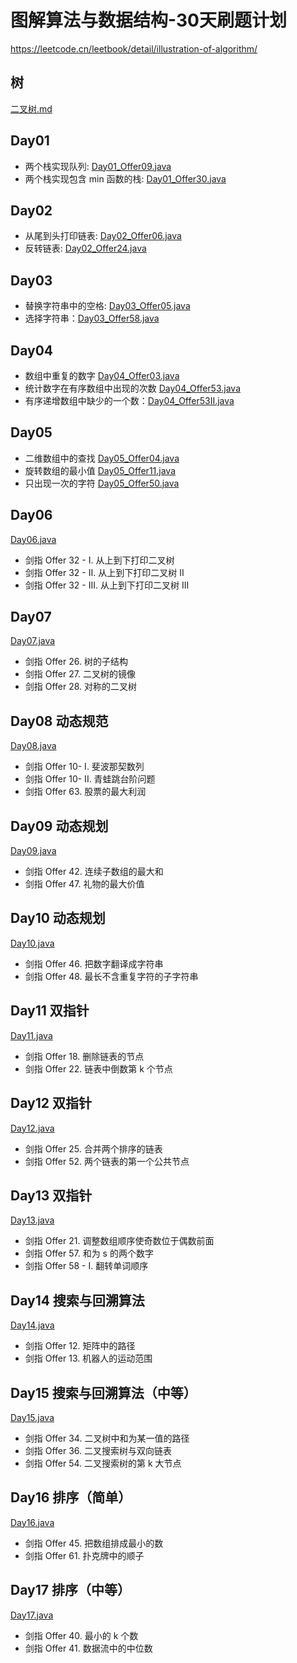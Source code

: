 # 图解算法与数据结构-30天刷题计划
https://leetcode.cn/leetbook/detail/illustration-of-algorithm/

## 树
[二叉树.md](%E4%BA%8C%E5%8F%89%E6%A0%91.md)
## Day01
* 两个栈实现队列: [Day01_Offer09.java](Day01_Offer09.java)
* 两个栈实现包含 min 函数的栈: [Day01_Offer30.java](Day01_Offer30.java)
## Day02
* 从尾到头打印链表: [Day02_Offer06.java](Day02_Offer06.java)
* 反转链表: [Day02_Offer24.java](Day02_Offer24.java)

## Day03
* 替换字符串中的空格: [Day03_Offer05.java](Day03_Offer05.java)
* 选择字符串：[Day03_Offer58.java](Day03_Offer58.java)
## Day04
* 数组中重复的数字 [Day04_Offer03.java](Day04_Offer03.java)
* 统计数字在有序数组中出现的次数 [Day04_Offer53.java](Day04_Offer53.java)
* 有序递增数组中缺少的一个数：[Day04_Offer53II.java](Day04_Offer53II.java)
## Day05
* 二维数组中的查找 [Day05_Offer04.java](Day05_Offer04.java)
* 旋转数组的最小值 [Day05_Offer11.java](Day05_Offer11.java)
* 只出现一次的字符 [Day05_Offer50.java](Day05_Offer50.java)
## Day06
[Day06.java](Day06.java)
* 剑指 Offer 32 - I. 从上到下打印二叉树
* 剑指 Offer 32 - II. 从上到下打印二叉树 II
* 剑指 Offer 32 - III. 从上到下打印二叉树 III

## Day07
[Day07.java](Day07.java)
* 剑指 Offer 26. 树的子结构
* 剑指 Offer 27. 二叉树的镜像
* 剑指 Offer 28. 对称的二叉树
## Day08 动态规范
[Day08.java](Day08.java)
* 剑指 Offer 10- I. 斐波那契数列
* 剑指 Offer 10- II. 青蛙跳台阶问题
* 剑指 Offer 63. 股票的最大利润
## Day09 动态规划
[Day09.java](Day09.java)
* 剑指 Offer 42. 连续子数组的最大和
* 剑指 Offer 47. 礼物的最大价值
## Day10 动态规划
[Day10.java](Day10.java)
* 剑指 Offer 46. 把数字翻译成字符串
* 剑指 Offer 48. 最长不含重复字符的子字符串
## Day11 双指针
[Day11.java](Day11.java)
* 剑指 Offer 18. 删除链表的节点
* 剑指 Offer 22. 链表中倒数第 k 个节点
## Day12 双指针
[Day12.java](Day12.java)
* 剑指 Offer 25. 合并两个排序的链表
* 剑指 Offer 52. 两个链表的第一个公共节点
## Day13 双指针
[Day13.java](Day13.java)
* 剑指 Offer 21. 调整数组顺序使奇数位于偶数前面
* 剑指 Offer 57. 和为 s 的两个数字
* 剑指 Offer 58 - I. 翻转单词顺序

## Day14 搜索与回溯算法
[Day14.java](Day14.java)
* 剑指 Offer 12. 矩阵中的路径
* 剑指 Offer 13. 机器人的运动范围

## Day15 搜索与回溯算法（中等）
[Day15.java](Day15.java)
* 剑指 Offer 34. 二叉树中和为某一值的路径
* 剑指 Offer 36. 二叉搜索树与双向链表
* 剑指 Offer 54. 二叉搜索树的第 k 大节点

## Day16 排序（简单）
[Day16.java](Day16.java)
* 剑指 Offer 45. 把数组排成最小的数
* 剑指 Offer 61. 扑克牌中的顺子

## Day17 排序（中等）
[Day17.java](Day17.java)
* 剑指 Offer 40. 最小的 k 个数
* 剑指 Offer 41. 数据流中的中位数
